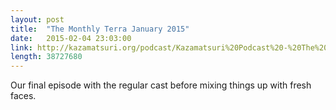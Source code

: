 ```yaml
---
layout: post
title:  "The Monthly Terra January 2015"
date:   2015-02-04 23:03:00
link: http://kazamatsuri.org/podcast/Kazamatsuri%20Podcast%20-%20The%20Monthly%20Terra%20January%2015.mp3
length: 38727680
---
```


Our final episode with the regular cast before mixing things up with fresh faces.
